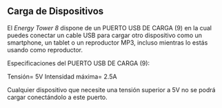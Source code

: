 ## Carga de Dispositivos

El *Energy Tower 8* dispone de un PUERTO USB DE CARGA (9) en la cual puedes conectar un cable USB para cargar otro dispositivo como un smartphone, un tablet o un reproductor MP3, incluso mientras lo estás usando como reproductor.

Especificaciones del PUERTO USB DE CARGA (9): <br>

Tensión= 5V 
Intensidad máxima= 2.5A

Cualquier dispositivo que necesite una tensión superior a 5V no se podrá cargar conectándolo a este puerto.
